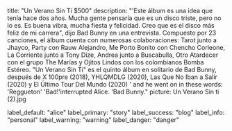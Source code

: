 title: "Un Verano Sin Ti $500"
description: "'Este álbum es una idea que tenía hace dos años. Mucha gente pensaría que es un disco triste, pero no lo es. Es buena vibra, mucha fiesta y felicidad. 
Creo que es el disco más feliz de mi carrera", dijo Bad Bunny en una entrevista. Compuesto por 23 canciones, el álbum cuenta con numerosas colaboraciones: Tarot junto a Jhayco, Party con Rauw Alejandro, Me Porto Bonito con Chencho Corleone, La Corriente junto a Tony Dize, Andrea junto a Buscabulla, Otro Atardecer con el grupo The Marías  y  Ojitos Lindos con los colombianos Bomba Estéreo. "Un Verano Sin Ti" es el quinto álbum en solitario de Bad Bunny, después de X 100pre (2018), YHLQMDLG (2020),  Las Que No Iban a Salir (2020) y El Último Tour Del Mundo (2020) ' and he went on in these words:
'Reggueton'
'Bad!'interrupted Alice.
'Bad Bunny."
picture: Un Verano Sin ti (2).jpg

label_default: "alice" 
label_primary: "story"
label_success: "blog"
label_info: "personal"
label_warning: "warning"
label_danger: "danger"

